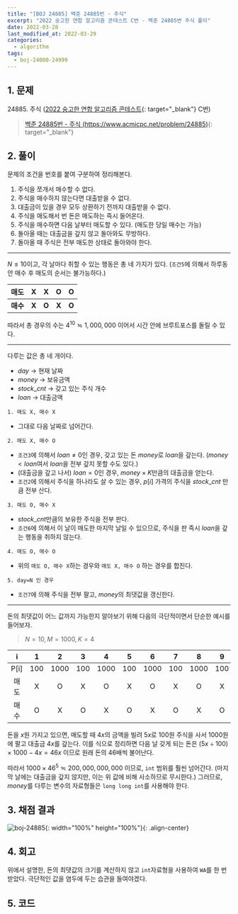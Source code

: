 ```yaml
---
title: "[BOJ 24885] 백준 24885번 - 주식"
excerpt: "2022 숭고한 연합 알고리즘 콘테스트 C번 - 백준 24885번 주식 풀이"
date: 2022-03-28
last_modified_at: 2022-03-29
categories:
  - algorithm
tags:
  - boj-24000-24999
---
```


## 1. 문제
$24885$. 주식 ([2022 숭고한 연합 알고리즘 콘테스트](https://burningfalls.github.io/contest/skh-baekjoon-contest/){: target="_blank"} C번)

> [백준 24885번 - 주식 (https://www.acmicpc.net/problem/24885)](https://www.acmicpc.net/problem/24885){: target="_blank"}

## 2. 풀이

문제의 조건을 번호를 붙여 구분하여 정리해본다.
1. 주식을 쪼개서 매수할 수 없다. 
1. 주식을 매수하지 않는다면 대출받을 수 없다.
1. 대출금이 있을 경우 모두 상환하기 전까지 대출받을 수 없다.
1. 주식을 매도해서 번 돈은 매도하는 즉시 들어온다.
1. 주식을 매수하면 다음 날부터 매도할 수 있다. (매도한 당일 매수는 가능)
1. 돌아올 때는 대출금을 갚지 않고 돌아와도 무방하다.
1. 돌아올 때 주식은 전부 매도한 상태로 돌아와야 한다.

---

$N\leq 10$이고, 각 날마다 취할 수 있는 행동은 총 네 가지가 있다. (`조건5`에 의해서 하루동안 매수 후 매도의 순서는 불가능하다.)

|매도|X|X|O|O|
|:---:|:---:|:---:|:---:|:---:|
|**매수**|**X**|**O**|**X**|**O**|

따라서 총 경우의 수는 $4^{10}\fallingdotseq 1,000,000$ 이어서 시간 안에 브루트포스를 돌릴 수 있다.

---

다루는 값은 총 네 개이다.

* $day$ $\rightarrow$ 현재 날짜
* $money$ $\rightarrow$ 보유금액
* $stock\_cnt$ $\rightarrow$ 갖고 있는 주식 개수
* $loan$ $\rightarrow$ 대출금액

`1. 매도 X, 매수 X`
  * 그대로 다음 날짜로 넘어간다.

`2. 매도 X, 매수 O`
  * `조건3`에 의해서 $loan\neq 0$인 경우, 갖고 있는 돈 $money$로 $loan$을 갚는다. ($money\lt loan$여서 $loan$을 전부 갚지 못할 수도 있다.)
  * (대출금을 갚고 나서) $loan= 0$인 경우, $money\times K$만큼의 대출금을 얻는다.
  * `조건2`에 의해서 주식을 하나라도 살 수 있는 경우, $p[i]$ 가격의 주식을 $stock\_cnt$ 만큼 전부 산다.

`3. 매도 O, 매수 X`
  * $stock\_cnt$만큼의 보유한 주식을 전부 판다.
  * `조건6`에 의해서 이 날이 매도한 마지막 날일 수 있으므로, 주식을 판 즉시 $loan$을 갚는 행동을 취하지 않는다.

`4. 매도 O, 매수 O`
  * 위의 `매도 O, 매수 X`하는 경우와 `매도 X, 매수 O` 하는 경우를 합친다.

`5. day=N 인 경우`
  * `조건7`에 의해 주식을 전부 팔고, $money$의 최댓값을 갱신한다.

---

돈의 최댓값이 어느 값까지 가능한지 알아보기 위해 다음의 극단적이면서 단순한 예시를 들어보자.

> $N=10, M=1000, K=4$

|i|1|2|3|4|5|6|7|8|9|10|
|:---:|:---:|:---:|:---:|:---:|:---:|:---:|:---:|:---:|:---:|:---:|
|P[i]|100|1000|100|1000|100|1000|100|1000|100|1000|
|매도|X|O|X|O|X|O|X|O|X|O|
|매수|O|X|O|X|O|X|O|X|O|X|

돈을 $x$원 가지고 있으면, 매도할 때 $4x$의 금액을 빌려 $5x$로 $100$원 주식을 사서 $1000$원에 팔고 대출금 $4x$를 갚는다. 이를 식으로 정리하면 다음 날 갖게 되는 돈은
$(5x\div 100)\times 1000-4x=46x$
이므로 원래 돈의 46배씩 불어난다. 

따라서 $1000\times 46^5\fallingdotseq 200,000,000,000$ 이므로, `int` 범위를 훨씬 넘어간다. (마지막 날에는 대출금을 갚지 않지만, 이는 위 값에 비해 사소하므로 무시한다.) 그러므로, $money$를 다루는 변수의 자료형들은 `long long int`를 사용해야 한다.

## 3. 채점 결과

![boj-24885](https://user-images.githubusercontent.com/30232837/160350411-5fee190f-bc41-4bdf-9978-5c3626f9fba0.png "boj-24885"){: width="100%" height="100%"}{: .align-center}

## 4. 회고

위에서 설명한, 돈의 최댓값의 크기를 계산하지 않고 `int`자료형을 사용하여 `WA`를 한 번 받았다. 극단적인 값을 염두에 두는 습관을 들여야겠다.

## 5. 코드

<script src="https://gist.github.com/BurningFalls/16652b88550ea889c8acc964969b5105.js"></script>